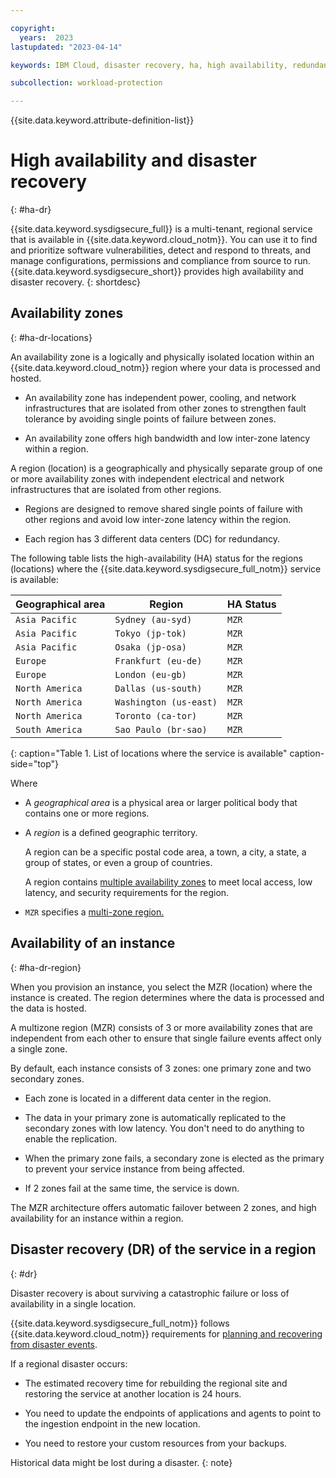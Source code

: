 ```yaml
---

copyright:
  years:  2023
lastupdated: "2023-04-14"

keywords: IBM Cloud, disaster recovery, ha, high availability, redundancy

subcollection: workload-protection

---
```


{{site.data.keyword.attribute-definition-list}}

# High availability and disaster recovery
{: #ha-dr}

{{site.data.keyword.sysdigsecure_full}} is a multi-tenant, regional service that is available in {{site.data.keyword.cloud_notm}}. You can use it to find and prioritize software vulnerabilities, detect and respond to threats, and manage configurations, permissions and compliance from source to run. {{site.data.keyword.sysdigsecure_short}} provides high availability and disaster recovery.
{: shortdesc}

## Availability zones
{: #ha-dr-locations}

An availability zone is a logically and physically isolated location within an {{site.data.keyword.cloud_notm}} region where your data is processed and hosted.

* An availability zone has independent power, cooling, and network infrastructures that are isolated from other zones to strengthen fault tolerance by avoiding single points of failure between zones.

* An availability zone offers high bandwidth and low inter-zone latency within a region.

A region (location) is a geographically and physically separate group of one or more availability zones with independent electrical and network infrastructures that are isolated from other regions.

* Regions are designed to remove shared single points of failure with other regions and avoid low inter-zone latency within the region.

* Each region has 3 different data centers (DC) for redundancy.

The following table lists the high-availability (HA) status for the regions (locations) where the {{site.data.keyword.sysdigsecure_full_notm}} service is available:

| Geographical area             | Region                   | HA Status |
|-----------------------|--------------------------|-----------|
| `Asia Pacific`        | `Sydney (au-syd)`        | `MZR`     |
| `Asia Pacific`        | `Tokyo (jp-tok)`         | `MZR`     |
| `Asia Pacific`        | `Osaka (jp-osa)`         | `MZR`     |
| `Europe`              | `Frankfurt (eu-de)`      | `MZR`     |
| `Europe`              | `London (eu-gb)`         | `MZR`     |
| `North America`       | `Dallas (us-south)`      | `MZR`     |
| `North America`       | `Washington (us-east)`   | `MZR`     |
| `North America`       | `Toronto (ca-tor)`       | `MZR`     |
| `South America`       | `Sao Paulo (br-sao)`     | `MZR`     |
{: caption="Table 1. List of locations where the service is available" caption-side="top"}

Where

* A *geographical area* is a physical area or larger political body that contains one or more regions.

* A *region* is a defined geographic territory.

    A region can be a specific postal code area, a town, a city, a state, a group of states, or even a group of countries.

    A region contains [multiple availability zones](https://www.ibm.com/cloud/data-centers/) to meet local access, low latency, and security requirements for the region.

* `MZR` specifies a [multi-zone region.](/docs/overview?topic=overview-locations#mzr-table)


## Availability of an instance
{: #ha-dr-region}

When you provision an instance, you select the MZR (location) where the instance is created. The region determines where the data is processed and the data is hosted.

A multizone region (MZR) consists of 3 or more availability zones that are independent from each other to ensure that single failure events affect only a single zone.

By default, each instance consists of 3 zones: one primary zone and two secondary zones.

* Each zone is located in a different data center in the region.

* The data in your primary zone is automatically replicated to the secondary zones with low latency. You don't need to do anything to enable the replication.

* When the primary zone fails, a secondary zone is elected as the primary to prevent your service instance from being affected.

* If 2 zones fail at the same time, the service is down.

The MZR architecture offers automatic failover between 2 zones, and high availability for an instance within a region.


## Disaster recovery (DR) of the service in a region
{: #dr}

Disaster recovery is about surviving a catastrophic failure or loss of availability in a single location.

{{site.data.keyword.sysdigsecure_full_notm}} follows {{site.data.keyword.cloud_notm}} requirements for [planning and recovering from disaster events](/docs/overview?topic=overview-zero-downtime#disaster-recovery).

If a regional disaster occurs:

* The estimated recovery time for rebuilding the regional site and restoring the service at another location is 24 hours.

* You need to update the endpoints of applications and agents to point to the ingestion endpoint in the new location.

* You need to restore your custom resources from your backups.

Historical data might be lost during a disaster.
{: note}
